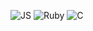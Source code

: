 
![JS](https://img.shields.io/badge/-javascript-F7DF1E?style=flat&logo=javascript&logoColor=white)
![Ruby](https://img.shields.io/badge/-ruby-CC342D?style=flat&logo=ruby&logoColor=white)
![C](https://img.shields.io/badge/-c-A8B9CC?style=flat&logo=c&logoColor=white)
